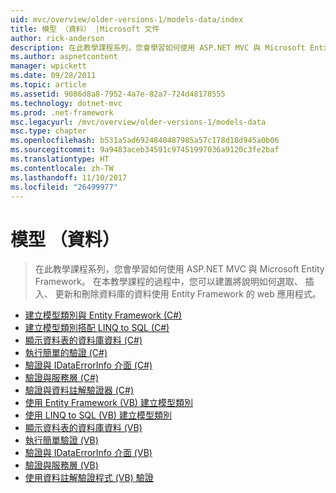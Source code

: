 ```yaml
---
uid: mvc/overview/older-versions-1/models-data/index
title: 模型 （資料） |Microsoft 文件
author: rick-anderson
description: 在此教學課程系列，您會學習如何使用 ASP.NET MVC 與 Microsoft Entity Framework。 在本教學課程的過程中，您必須建置 web 應用程式...
ms.author: aspnetcontent
manager: wpickett
ms.date: 09/28/2011
ms.topic: article
ms.assetid: 9086d8a8-7952-4a7e-82a7-724d48178555
ms.technology: dotnet-mvc
ms.prod: .net-framework
msc.legacyurl: /mvc/overview/older-versions-1/models-data
msc.type: chapter
ms.openlocfilehash: b531a5ad6924840487985a57c178d18d945a0b06
ms.sourcegitcommit: 9a9483aceb34591c97451997036a9120c3fe2baf
ms.translationtype: HT
ms.contentlocale: zh-TW
ms.lasthandoff: 11/10/2017
ms.locfileid: "26499977"
---
```

<a name="models-data"></a>模型 （資料）
====================
> 在此教學課程系列，您會學習如何使用 ASP.NET MVC 與 Microsoft Entity Framework。 在本教學課程的過程中，您可以建置將說明如何選取、 插入、 更新和刪除資料庫的資料使用 Entity Framework 的 web 應用程式。


- [建立模型類別與 Entity Framework (C#)](creating-model-classes-with-the-entity-framework-cs.md)
- [建立模型類別搭配 LINQ to SQL (C#)](creating-model-classes-with-linq-to-sql-cs.md)
- [顯示資料表的資料庫資料 (C#)](displaying-a-table-of-database-data-cs.md)
- [執行簡單的驗證 (C#)](performing-simple-validation-cs.md)
- [驗證與 IDataErrorInfo 介面 (C#)](validating-with-the-idataerrorinfo-interface-cs.md)
- [驗證與服務層 (C#)](validating-with-a-service-layer-cs.md)
- [驗證與資料註解驗證器 (C#)](validation-with-the-data-annotation-validators-cs.md)
- [使用 Entity Framework (VB) 建立模型類別](creating-model-classes-with-the-entity-framework-vb.md)
- [使用 LINQ to SQL (VB) 建立模型類別](creating-model-classes-with-linq-to-sql-vb.md)
- [顯示資料表的資料庫資料 (VB)](displaying-a-table-of-database-data-vb.md)
- [執行簡單驗證 (VB)](performing-simple-validation-vb.md)
- [驗證與 IDataErrorInfo 介面 (VB)](validating-with-the-idataerrorinfo-interface-vb.md)
- [驗證與服務層 (VB)](validating-with-a-service-layer-vb.md)
- [使用資料註解驗證程式 (VB) 驗證](validation-with-the-data-annotation-validators-vb.md)
